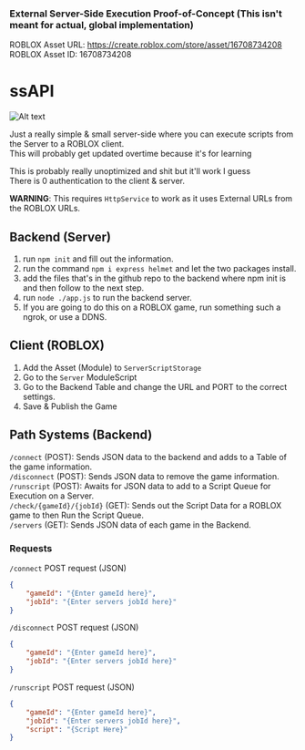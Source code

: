 ### External Server-Side Execution Proof-of-Concept (This isn't meant for actual, global implementation)

ROBLOX Asset URL: https://create.roblox.com/store/asset/16708734208 <br/>
ROBLOX Asset ID: 16708734208

# ssAPI
![Alt text](https://i.imgur.com/lxFLXL2.png "Imgur")

Just a really simple & small server-side where you can execute scripts from the Server to a ROBLOX client. <br/>
This will probably get updated overtime because it's for learning

This is probably really unoptimized and shit but it'll work I guess <br/>
There is 0 authentication to the client & server.

**WARNING**: This requires `HttpService` to work as it uses External URLs from the ROBLOX URLs.

## Backend (Server)
1. run `npm init` and fill out the information.
2. run the command `npm i express helmet` and let the two packages install.
3. add the files that's in the github repo to the backend where npm init is and then follow to the next step.
4. run `node ./app.js` to run the backend server.
5. If you are going to do this on a ROBLOX game, run something such a ngrok, or use a DDNS.

## Client (ROBLOX)
1. Add the Asset (Module) to `ServerScriptStorage`
2. Go to the `Server` ModuleScript
3. Go to the Backend Table and change the URL and PORT to the correct settings.
4. Save & Publish the Game

## Path Systems (Backend)
`/connect` (POST): Sends JSON data to the backend and adds to a Table of the game information. <br/>
`/disconnect` (POST): Sends JSON data to remove the game information. <br/>
`/runscript` (POST): Awaits for JSON data to add to a Script Queue for Execution on a Server. <br/>
`/check/{gameId}/{jobId}` (GET): Sends out the Script Data for a ROBLOX game to then Run the Script Queue. <br/>
`/servers` (GET): Sends JSON data of each game in the Backend. <br/>

### Requests
`/connect` POST request (JSON) <br/>
```json
{
    "gameId": "{Enter gameId here}",
    "jobId": "{Enter servers jobId here}"
}
```

`/disconnect` POST request (JSON) <br/>
```json
{
    "gameId": "{Enter gameId here}",
    "jobId": "{Enter servers jobId here}"
}
```

`/runscript` POST request (JSON) <br/>
```json
{
    "gameId": "{Enter gameId here}",
    "jobId": "{Enter servers jobId here}",
    "script": "{Script Here}"
}
```
